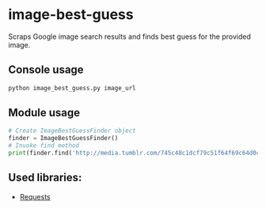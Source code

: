 image-best-guess
================

Scraps Google image search results and finds best guess for the provided image. 

Console usage
-----

```bash
python image_best_guess.py image_url
```

Module usage
------------

```python
# Create ImageBestGuessFinder object
finder = ImageBestGuessFinder()
# Invoke find method
print(finder.find('http://media.tumblr.com/745c48c1dcf79c51f64f69c64d0cf095/tumblr_inline_ms5a0kJVT51qz4rgp.jpg')
```

Used libraries:
--------------

  * [Requests](http://docs.python-requests.org/en/latest/)
